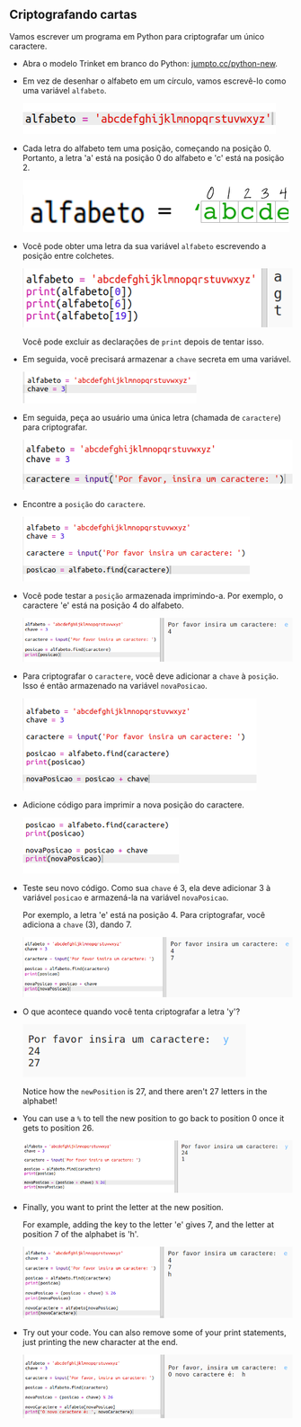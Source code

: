 ## Criptografando cartas

Vamos escrever um programa em Python para criptografar um único caractere.

+ Abra o modelo Trinket em branco do Python: <a href="http://jumpto.cc/python-new" target="_blank">jumpto.cc/python-new</a>.

+ Em vez de desenhar o alfabeto em um círculo, vamos escrevê-lo como uma variável `alfabeto`.
    
    ![screenshot](images/messages-alphabet.png)

+ Cada letra do alfabeto tem uma posição, começando na posição 0. Portanto, a letra 'a' está na posição 0 do alfabeto e 'c' está na posição 2.
    
    ![screenshot](images/messages-array.png)

+ Você pode obter uma letra da sua variável `alfabeto` escrevendo a posição entre colchetes.
    
    ![screenshot](images/messages-alphabet-array.png)
    
    Você pode excluir as declarações de `print` depois de tentar isso.

+ Em seguida, você precisará armazenar a `chave` secreta em uma variável.
    
    ![screenshot](images/messages-key.png)

+ Em seguida, peça ao usuário uma única letra (chamada de `caractere`) para criptografar.
    
    ![screenshot](images/messages-character.png)

+ Encontre a `posição` do `caractere`.
    
    ![screenshot](images/messages-position.png)

+ Você pode testar a `posição` armazenada imprimindo-a. Por exemplo, o caractere 'e' está na posição 4 do alfabeto.
    
    ![screenshot](images/messages-position-test.png)

+ Para criptografar o `caractere`, você deve adicionar a `chave` à `posição`. Isso é então armazenado na variável `novaPosicao`.
    
    ![screenshot](images/messages-newposition.png)

+ Adicione código para imprimir a nova posição do caractere.
    
    ![screenshot](images/messages-newposition-print.png)

+ Teste seu novo código. Como sua `chave` é 3, ela deve adicionar 3 à variável `posicao` e armazená-la na variável `novaPosicao`.
    
    Por exemplo, a letra 'e' está na posição 4. Para criptografar, você adiciona a `chave` (3), dando 7.
    
    ![screenshot](images/messages-newposition-test.png)

+ O que acontece quando você tenta criptografar a letra 'y'?
    
    ![screenshot](images/messages-modulus-bug.png)
    
    Notice how the `newPosition` is 27, and there aren't 27 letters in the alphabet!

+ You can use a `%` to tell the new position to go back to position 0 once it gets to position 26.
    
    ![screenshot](images/messages-modulus.png)

+ Finally, you want to print the letter at the new position.
    
    For example, adding the key to the letter 'e' gives 7, and the letter at position 7 of the alphabet is 'h'.
    
    ![screenshot](images/messages-newcharacter.png)

+ Try out your code. You can also remove some of your print statements, just printing the new character at the end.
    
    ![screenshot](images/messages-enc-test.png)